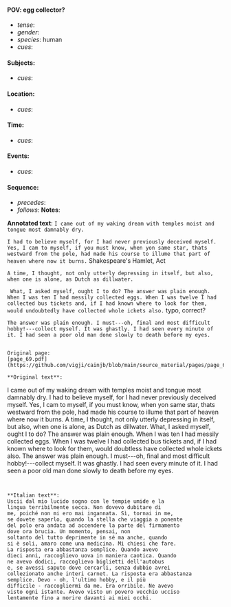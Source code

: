 #### POV: egg collector?
  - *tense*:
  - *gender*:
  - *species*: human
  - *cues*:
#### Subjects:
  - *cues*:
#### Location:
  - *cues*:
#### Time:
  - *cues*:
#### Events:
  - *cues*:
#### Sequence:
  - *precedes*: 
  - *follows*:
**Notes**:


**Annotated text**:
`I came out of my waking dream with temples moist and tongue most damnably dry.`

`I had to believe myself, for I had never previously deceived myself. Yes, I cam to myself, if you must know, when yon same star, thats westward from the pole, had made his course to illume that part of heaven where now it burns.` Shakespeare's Hamlet, Act 

`A time, I thought, not only utterly depressing in itself, but also, when one is alone, as Dutch as dillwater.`

` What, I asked myself, ought I to do? The answer was plain enough. When I was ten I had messily collected eggs. When I was twelve I had collected bus tickets and, if I had known where to look for them, would undoubtedly have collected whole ickets also.` typo, correct?

`The answer was plain enough. I must---oh, final and most difficult hobby!---collect myself. It was ghastly. I had seen every minute of it. I had seen a poor old man done slowly to death before my eyes.`


```

Original page:
[page_69.pdf](https://github.com/vigji/cainjb/blob/main/source_material/pages/page_69.pdf)

**Original text**:
```
I came out of my waking dream with temples 
moist and tongue most damnably dry. I had to 
believe myself, for I had never previously 
deceived myself. Yes, I cam to myself, if you 
must know, when yon same star, thats 
westward from the pole, had made his course to 
illume that part of heaven where now it burns. 
A time, I thought, not only utterly depressing 
in itself, but also, when one is alone, as Dutch 
as dillwater. What, I asked myself, ought I to 
do? The answer was plain enough. When I was 
ten I had messily collected eggs. When I was 
twelve I had collected bus tickets and, if I had 
known where to look for them, would 
doubtless have collected whole ickets also. The 
answer was plain enough. I must---oh, final and 
most difficult hobby!---collect myself. It was 
ghastly. I had seen every minute of it. I had seen 
a poor old man done slowly to death before my 
eyes. 

```


**Italian text**:
Uscii dal mio lucido sogno con le tempie umide e la
lingua terribilmente secca. Non dovevo dubitare di
me, poiché non mi ero mai ingannata. Sì, tornai in me,
se dovete saperlo, quando la stella che viaggia a ponente
del polo era andata ad accendere la parte del firmamento
dove ora brucia. Un momento, pensai, non
soltanto del tutto deprimente in sé ma anche, quando
si è soli, amaro come una medicina. Mi chiesi che fare.
La risposta era abbastanza semplice. Quando avevo
dieci anni, raccoglievo uova in maniera caotica. Quando
ne avevo dodici, raccoglievo biglietti dell'autobus
e, se avessi saputo dove cercarli, senza dubbio avrei
collezionato anche interi carnet. La risposta era abbastanza
semplice. Devo - oh, l'ultimo hobby, e il più
difficile - raccogliermi da me. Era orribile. Ne avevo
visto ogni istante. Avevo visto un povero vecchio ucciso
lentamente fino a morire davanti ai miei occhi.

